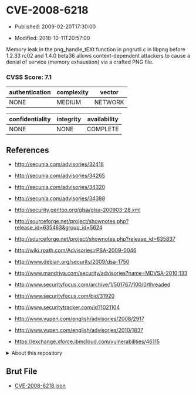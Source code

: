 # CVE-2008-6218

- Published: 2009-02-20T17:30:00

- Modified: 2018-10-11T20:57:00

Memory leak in the png_handle_tEXt function in pngrutil.c in libpng before 1.2.33 rc02 and 1.4.0 beta36 allows context-dependent attackers to cause a denial of service (memory exhaustion) via a crafted PNG file.

### CVSS Score: **7.1**

| authentication | complexity | vector |
| --- | --- | --- |
| NONE | MEDIUM | NETWORK |

| confidentiality | integrity | availability |
| --- | --- | --- |
| NONE | NONE | COMPLETE |

## References

* http://secunia.com/advisories/32418

* http://secunia.com/advisories/34265

* http://secunia.com/advisories/34320

* http://secunia.com/advisories/34388

* http://security.gentoo.org/glsa/glsa-200903-28.xml

* http://sourceforge.net/project/shownotes.php?release_id=635463&group_id=5624

* http://sourceforge.net/project/shownotes.php?release_id=635837

* http://wiki.rpath.com/Advisories:rPSA-2009-0046

* http://www.debian.org/security/2009/dsa-1750

* http://www.mandriva.com/security/advisories?name=MDVSA-2010:133

* http://www.securityfocus.com/archive/1/501767/100/0/threaded

* http://www.securityfocus.com/bid/31920

* http://www.securitytracker.com/id?1021104

* http://www.vupen.com/english/advisories/2008/2917

* http://www.vupen.com/english/advisories/2010/1837

* https://exchange.xforce.ibmcloud.com/vulnerabilities/46115

<details>
<summary>About this repository</summary> 

  This repository is part of the project [Live Hack CVE](https://github.com/Live-Hack-CVE). Main website can be found [www.live-hack.org](https://www.live-hack.org) 
  
  Made by [Sn0wAlice](https://github.com/Sn0wAlice) for the people that care about security and need to have a feed of the latest CVEs. Hope you enjoy it, don't forget to star the repo and follow me on [Twitter](https://twitter.com/Sn0wAlice) and [Github](https://github.com/Sn0wAlice). And that is my [personnal website](https://www.alice-snow.me/)

  - [Home Page](https://github.com/Live-Hack-CVE)
  - [Framework](https://github.com/Live-Hack-CVE/cve-framework)
  - [CVE database](https://github.com/Live-Hack-CVE/full_database)
  - [Changelog](https://github.com/Live-Hack-CVE/Changelog)
</details>

## Brut File

* [CVE-2008-6218.json](https://raw.githubusercontent.com/Live-Hack-CVE/full_database/main/cves/2008/CVE-2008-6218.json)

